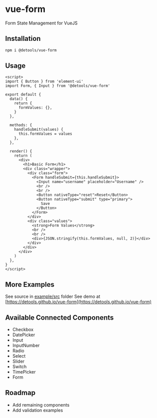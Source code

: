 # vue-form

Form State Management for VueJS

## Installation

```bash
npm i @detools/vue-form
```

## Usage

```vue
<script>
import { Button } from 'element-ui'
import Form, { Input } from '@detools/vue-form'

export default {
  data() {
    return {
      formValues: {},
    }
  },

  methods: {
    handleSubmit(values) {
      this.formValues = values
    },
  },

  render() {
    return (
      <div>
        <h1>Basic Form</h1>
        <div class="wrapper">
          <div class="form">
            <Form handleSubmit={this.handleSubmit}>
              <Input name="username" placeholder="Username" />
              <br />
              <br />
              <Button nativeType="reset">Reset</Button>
              <Button nativeType="submit" type="primary">
                Save
              </Button>
            </Form>
          </div>
          <div class="values">
            <strong>Form Values</strong>
            <br />
            <br />
            <div>{JSON.stringify(this.formValues, null, 2)}</div>
          </div>
        </div>
      </div>
    )
  },
}
</script>
```

## More Examples

See source in [example/src](/example/src) folder
See demo at [https://detools.github.io/vue-form](https://detools.github.io/vue-form)

## Available Connected Components

- Checkbox
- DatePicker
- Input
- InputNumber
- Radio
- Select
- Slider
- Switch
- TimePicker
- Form

## Roadmap

- Add remaining components
- Add validation examples
